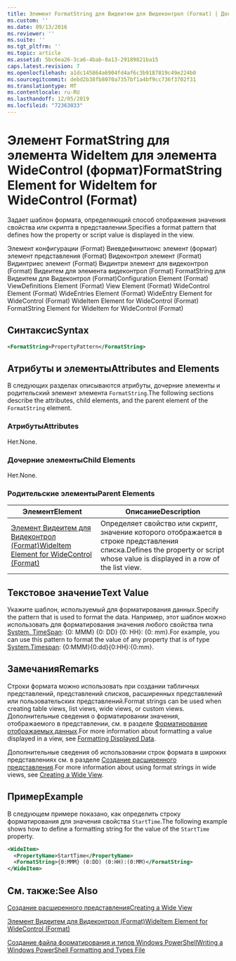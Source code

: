 ```yaml
---
title: Элемент FormatString для Видеитем для Видеконтрол (Format) | Документация Майкрософт
ms.custom: ''
ms.date: 09/13/2016
ms.reviewer: ''
ms.suite: ''
ms.tgt_pltfrm: ''
ms.topic: article
ms.assetid: 5bc6ea26-3ca6-4bab-8a13-29189821ba15
caps.latest.revision: 7
ms.openlocfilehash: a1dc145864a6904fd4af6c3b9187819c49e224b0
ms.sourcegitcommit: debd2b38fb8070a7357bf1a4bf9cc736f3702f31
ms.translationtype: MT
ms.contentlocale: ru-RU
ms.lasthandoff: 12/05/2019
ms.locfileid: "72363033"
---
```

# <a name="formatstring-element-for-wideitem-for-widecontrol-format"></a><span data-ttu-id="817c6-102">Элемент FormatString для элемента WideItem для элемента WideControl (формат)</span><span class="sxs-lookup"><span data-stu-id="817c6-102">FormatString Element for WideItem for WideControl (Format)</span></span>

<span data-ttu-id="817c6-103">Задает шаблон формата, определяющий способ отображения значения свойства или скрипта в представлении.</span><span class="sxs-lookup"><span data-stu-id="817c6-103">Specifies a format pattern that defines how the property or script value is displayed in the view.</span></span>

<span data-ttu-id="817c6-104">Элемент конфигурации (Format) Виевдефинитионс элемент (формат) элемент представления (Format) Видеконтрол элемент (Format) Видинтриес элемент (Format) Видинтри элемент для видеконтрол (Format) Видеитем для элемента видеконтрол (Format) FormatString для Видеитем для Видеконтрол (Format)</span><span class="sxs-lookup"><span data-stu-id="817c6-104">Configuration Element (Format) ViewDefinitions Element (Format) View Element (Format) WideControl Element (Format) WideEntries Element (Format) WideEntry Element for WideControl (Format) WideItem Element for WideControl (Format) FormatString Element for WideItem for WideControl (Format)</span></span>

## <a name="syntax"></a><span data-ttu-id="817c6-105">Синтаксис</span><span class="sxs-lookup"><span data-stu-id="817c6-105">Syntax</span></span>

```xml
<FormatString>PropertyPattern</FormatString>
```

## <a name="attributes-and-elements"></a><span data-ttu-id="817c6-106">Атрибуты и элементы</span><span class="sxs-lookup"><span data-stu-id="817c6-106">Attributes and Elements</span></span>

<span data-ttu-id="817c6-107">В следующих разделах описываются атрибуты, дочерние элементы и родительский элемент элемента `FormatString`.</span><span class="sxs-lookup"><span data-stu-id="817c6-107">The following sections describe the attributes, child elements, and the parent element of the `FormatString` element.</span></span>

### <a name="attributes"></a><span data-ttu-id="817c6-108">Атрибуты</span><span class="sxs-lookup"><span data-stu-id="817c6-108">Attributes</span></span>

<span data-ttu-id="817c6-109">Нет.</span><span class="sxs-lookup"><span data-stu-id="817c6-109">None.</span></span>

### <a name="child-elements"></a><span data-ttu-id="817c6-110">Дочерние элементы</span><span class="sxs-lookup"><span data-stu-id="817c6-110">Child Elements</span></span>

<span data-ttu-id="817c6-111">Нет.</span><span class="sxs-lookup"><span data-stu-id="817c6-111">None.</span></span>

### <a name="parent-elements"></a><span data-ttu-id="817c6-112">Родительские элементы</span><span class="sxs-lookup"><span data-stu-id="817c6-112">Parent Elements</span></span>

|<span data-ttu-id="817c6-113">Элемент</span><span class="sxs-lookup"><span data-stu-id="817c6-113">Element</span></span>|<span data-ttu-id="817c6-114">Описание</span><span class="sxs-lookup"><span data-stu-id="817c6-114">Description</span></span>|
|-------------|-----------------|
|[<span data-ttu-id="817c6-115">Элемент Видеитем для Видеконтрол (Format)</span><span class="sxs-lookup"><span data-stu-id="817c6-115">WideItem Element for WideControl (Format)</span></span>](./wideitem-element-for-widecontrol-format.md)|<span data-ttu-id="817c6-116">Определяет свойство или скрипт, значение которого отображается в строке представления списка.</span><span class="sxs-lookup"><span data-stu-id="817c6-116">Defines the property or script whose value is displayed in a row of the list view.</span></span>|

## <a name="text-value"></a><span data-ttu-id="817c6-117">Текстовое значение</span><span class="sxs-lookup"><span data-stu-id="817c6-117">Text Value</span></span>

<span data-ttu-id="817c6-118">Укажите шаблон, используемый для форматирования данных.</span><span class="sxs-lookup"><span data-stu-id="817c6-118">Specify the pattern that is used to format the data.</span></span> <span data-ttu-id="817c6-119">Например, этот шаблон можно использовать для форматирования значения любого свойства типа [System. TimeSpan](/dotnet/api/System.TimeSpan): {0: MMM} {0: DD} {0: HH}: {0: mm}.</span><span class="sxs-lookup"><span data-stu-id="817c6-119">For example, you can use this pattern to format the value of any property that is of type [System.Timespan](/dotnet/api/System.TimeSpan): {0:MMM}{0:dd}{0:HH}:{0:mm}.</span></span>

## <a name="remarks"></a><span data-ttu-id="817c6-120">Замечания</span><span class="sxs-lookup"><span data-stu-id="817c6-120">Remarks</span></span>

<span data-ttu-id="817c6-121">Строки формата можно использовать при создании табличных представлений, представлений списков, расширенных представлений или пользовательских представлений.</span><span class="sxs-lookup"><span data-stu-id="817c6-121">Format strings can be used when creating table views, list views, wide views, or custom views.</span></span> <span data-ttu-id="817c6-122">Дополнительные сведения о форматировании значения, отображаемого в представлении, см. в разделе [Форматирование отображаемых данных](./formatting-displayed-data.md).</span><span class="sxs-lookup"><span data-stu-id="817c6-122">For more information about formatting a value displayed in a view, see [Formatting Displayed Data](./formatting-displayed-data.md).</span></span>

<span data-ttu-id="817c6-123">Дополнительные сведения об использовании строк формата в широких представлениях см. в разделе [Создание расширенного представления](./creating-a-wide-view.md).</span><span class="sxs-lookup"><span data-stu-id="817c6-123">For more information about using format strings in wide views, see [Creating a Wide View](./creating-a-wide-view.md).</span></span>

## <a name="example"></a><span data-ttu-id="817c6-124">Пример</span><span class="sxs-lookup"><span data-stu-id="817c6-124">Example</span></span>

<span data-ttu-id="817c6-125">В следующем примере показано, как определить строку форматирования для значения свойства `StartTime`.</span><span class="sxs-lookup"><span data-stu-id="817c6-125">The following example shows how to define a formatting string for the value of the `StartTime` property.</span></span>

```xml
<WideItem>
  <PropertyName>StartTime</PropertyName>
  <FormatString>{0:MMM} (0:DD) (0:HH):(0:MM)</FormatString>
</WideItem>
```

## <a name="see-also"></a><span data-ttu-id="817c6-126">См. также:</span><span class="sxs-lookup"><span data-stu-id="817c6-126">See Also</span></span>

[<span data-ttu-id="817c6-127">Создание расширенного представления</span><span class="sxs-lookup"><span data-stu-id="817c6-127">Creating a Wide View</span></span>](./creating-a-wide-view.md)

[<span data-ttu-id="817c6-128">Элемент Видеитем для Видеконтрол (Format)</span><span class="sxs-lookup"><span data-stu-id="817c6-128">WideItem Element for WideControl (Format)</span></span>](./wideitem-element-for-widecontrol-format.md)

[<span data-ttu-id="817c6-129">Создание файла форматирования и типов Windows PowerShell</span><span class="sxs-lookup"><span data-stu-id="817c6-129">Writing a Windows PowerShell Formatting and Types File</span></span>](./writing-a-powershell-formatting-file.md)
